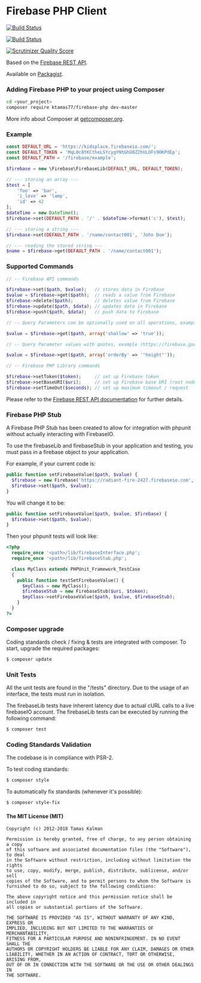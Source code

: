 # Firebase PHP Client

[![Build Status](https://cloud.drone.io/api/badges/ktamas77/firebase-php/status.svg)](https://cloud.drone.io/ktamas77/firebase-php)

[![Build Status](https://semaphoreci.com/api/v1/ktamas77/firebase-php/branches/master/badge.svg)](https://semaphoreci.com/ktamas77/firebase-php)

[![Scrutinizer Quality Score](https://scrutinizer-ci.com/g/ktamas77/firebase-php/badges/quality-score.png?s=239ffca76628b5a86540b9def187e2f8a199cb10)](https://scrutinizer-ci.com/g/ktamas77/firebase-php/)

Based on the [Firebase REST API](https://www.firebase.com/docs/rest-api.html).

Available on [Packagist](https://packagist.org/packages/ktamas77/firebase-php).

### Adding Firebase PHP to your project using Composer

```bash
cd <your_project>
composer require ktamas77/firebase-php dev-master
```

More info about Composer at [getcomposer.org](http://getcomposer.org).

### Example
```php
const DEFAULT_URL = 'https://kidsplace.firebaseio.com/';
const DEFAULT_TOKEN = 'MqL0c8tKCtheLSYcygYNtGhU8Z2hULOFs9OKPdEp';
const DEFAULT_PATH = '/firebase/example';

$firebase = new \Firebase\FirebaseLib(DEFAULT_URL, DEFAULT_TOKEN);

// --- storing an array ---
$test = [
    'foo' => 'bar',
    'i_love' => 'lamp',
    'id' => 42
];
$dateTime = new DateTime();
$firebase->set(DEFAULT_PATH . '/' . $dateTime->format('c'), $test);

// --- storing a string ---
$firebase->set(DEFAULT_PATH . '/name/contact001', 'John Doe');

// --- reading the stored string ---
$name = $firebase->get(DEFAULT_PATH . '/name/contact001');
```

### Supported Commands
```php
// -- Firebase API commands

$firebase->set($path, $value);   // stores data in Firebase
$value = $firebase->get($path);  // reads a value from Firebase
$firebase->delete($path);        // deletes value from Firebase
$firebase->update($path, $data); // updates data in Firebase
$firebase->push($path, $data);   // push data to Firebase

// -- Query Parameters can be optionally used on all operations, example:

$value = $firebase->get($path, array('shallow' => 'true'));

// -- Query Parameter values with quotes, example (https://firebase.google.com/docs/database/rest/retrieve-data#filtering-by-a-specified-child-key):

$value = $firebase->get($path, array('orderBy' => '"height"'));

// -- Firebase PHP Library commands

$firebase->setToken($token);     // set up Firebase token
$firebase->setBaseURI($uri);     // set up Firebase base URI (root node)
$firebase->setTimeOut($seconds); // set up maximum timeout / request
```

Please refer to the [Firebase REST API documentation](https://www.firebase.com/docs/rest/api/) for further details.

### Firebase PHP Stub
A Firebase PHP Stub has been created to allow for integration with phpunit without actually interacting with FirebaseIO.

To use the firebaseLib and firebaseStub in your application and testing, you must pass in a firebase object to your application.

For example, if your current code is:

```php
public function setFirebaseValue($path, $value) {
  $firebase = new Firebase('https://radiant-fire-2427.firebaseio.com', 'czvEX8vMU8FZn4wYCvf466P3J6zH5ZlKQeuwxmEZ');
  $firebase->set($path, $value);
}
```

You will change it to be:

```php
public function setFirebaseValue($path, $value, $firebase) {
  $firebase->set($path, $value);
}
```

Then your phpunit tests will look like:

```php
<?php
  require_once '<path>/lib/firebaseInterface.php';
  require_once '<path>/lib/firebaseStub.php';

  class MyClass extends PHPUnit_Framework_TestCase
  {
    public function testSetFirebaseValue() {
      $myClass = new MyClass();
      $firebaseStub = new FirebaseStub($uri, $token);
      $myClass->setFirebaseValue($path, $value, $firebaseStub);
    }
  }
?>
```

### Composer upgrade

Coding standards check / fixing & tests are integrated with composer.
To start, upgrade the required packages:

```bash
$ composer update
```

### Unit Tests
All the unit tests are found in the "/tests" directory. Due to the usage of an interface, the tests must run in isolation.

The firebaseLib tests have inherent latency due to actual cURL calls to a live firebaseIO account. The firebaseLib tests can be executed by running the following command:

```bash
$ composer test
```

### Coding Standards Validation
The codebase is in compliance with PSR-2.

To test coding standards:
```bash
$ composer style
```

To automatically fix standards (whenever it's possible):
```bash
$ composer style-fix
```


#### The MIT License (MIT)
```
Copyright (c) 2012-2018 Tamas Kalman

Permission is hereby granted, free of charge, to any person obtaining a copy
of this software and associated documentation files (the "Software"), to deal
in the Software without restriction, including without limitation the rights
to use, copy, modify, merge, publish, distribute, sublicense, and/or sell
copies of the Software, and to permit persons to whom the Software is
furnished to do so, subject to the following conditions:

The above copyright notice and this permission notice shall be included in
all copies or substantial portions of the Software.

THE SOFTWARE IS PROVIDED "AS IS", WITHOUT WARRANTY OF ANY KIND, EXPRESS OR
IMPLIED, INCLUDING BUT NOT LIMITED TO THE WARRANTIES OF MERCHANTABILITY,
FITNESS FOR A PARTICULAR PURPOSE AND NONINFRINGEMENT. IN NO EVENT SHALL THE
AUTHORS OR COPYRIGHT HOLDERS BE LIABLE FOR ANY CLAIM, DAMAGES OR OTHER
LIABILITY, WHETHER IN AN ACTION OF CONTRACT, TORT OR OTHERWISE, ARISING FROM,
OUT OF OR IN CONNECTION WITH THE SOFTWARE OR THE USE OR OTHER DEALINGS IN
THE SOFTWARE.
```
